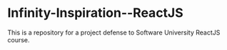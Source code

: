 # Infinity-Inspiration--ReactJS
This is a repository for a project defense to Software University ReactJS course.

